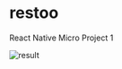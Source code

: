 # restoo
React Native  Micro Project 1

![result](https://raw.githubusercontent.com/varunveeraa/restoo/main/AppOverview.gif)
